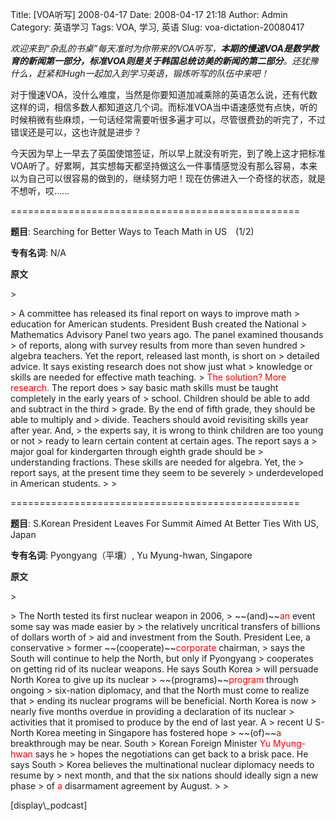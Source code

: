 Title: [VOA听写] 2008-04-17
Date: 2008-04-17 21:18
Author: Admin
Category: 英语学习
Tags: VOA, 学习, 英语
Slug: voa-dictation-20080417

*欢迎来到“杂乱的书桌”每天准时为你带来的VOA听写，**本期的慢速VOA是数学教育的新闻第一部分，标准VOA则是关于韩国总统访美的新闻的第二部分**。还犹豫什么，赶紧和Hugh一起加入到学习英语，锻炼听写的队伍中来吧！*

</p>

对于慢速VOA，没什么难度，当然是你要知道加减乘除的英语怎么说，还有代数这样的词，相信多数人都知道这几个词。而标准VOA当中语速感觉有点快，听的时候稍微有些麻烦，一句话经常需要听很多遍才可以，尽管很费劲的听完了，不过错误还是可以，这也许就是进步？

</p>

今天因为早上一早去了英国使馆签证，所以早上就没有听完，到了晚上这才把标准VOA听了。好累啊，其实想每天都坚持做这么一件事情感觉没有那么容易，本来以为自己可以很容易的做到的，继续努力吧！现在仿佛进入一个奇怪的状态，就是不想听，哎……

</p>
==================================================

**题目**: Searching for Better Ways to Teach Math in US　(1/2)

</p>

**专有名词**: N/A

</p>

**原文**

<p>
> </p>
> A committee has released its final report on ways to improve math
> education for American students. President Bush created the National
> Mathematics Advisory Panel two years ago. The panel examined thousands
> of reports, along with survey results from more than seven hundred
> algebra teachers. Yet the report, released last month, is short on
> detailed advice. It says existing research does not show just what
> knowledge or skills are needed for effective math teaching.
> <font color="red">The solution? More research.</font> The report does
> say basic math skills must be taught completely in the early years of
> school. Children should be able to add and subtract in the third
> grade. By the end of fifth grade, they should be able to multiply and
> divide. Teachers should avoid revisiting skills year after year. And,
> the experts say, it is wrong to think children are too young or not
> ready to learn certain content at certain ages. The report says a
> major goal for kindergarten through eighth grade should be
> understanding fractions. These skills are needed for algebra. Yet, the
> report says, at the present time they seem to be severely
> underdeveloped in American students.
>
> <p>

</p>
==================================================

**题目**: S.Korean President Leaves For Summit Aimed At Better Ties With
US, Japan

</p>

**专有名词**: Pyongyang（平壤）, Yu Myung-hwan, Singapore

</p>

**原文**

<p>
> </p>
> The North tested its first nuclear weapon in 2006,
> ~~(and)~~<font color="red">an</font> event some say was made easier by
> the relatively uncritical transfers of billions of dollars worth of
> aid and investment from the South. President Lee, a conservative
> former ~~(cooperate)~~<font color="red">corporate</font> chairman,
> says the South will continue to help the North, but only if Pyongyang
> cooperates on getting rid of its nuclear weapons. He says South Korea
> will persuade North Korea to give up its nuclear
> ~~(programs)~~<font color="red">program</font> through ongoing
> six-nation diplomacy, and that the North must come to realize that
> ending its nuclear programs will be beneficial. North Korea is now
> nearly five months overdue in providing a declaration of its nuclear
> activities that it promised to produce by the end of last year. A
> recent U S-North Korea meeting in Singapore has fostered hope
> ~~(of)~~<font color="red">a</font> breakthrough may be near. South
> Korean Foreign Minister <font color="red">Yu Myung-hwan</font> says he
> hopes the negotiations can get back to a brisk pace. He says South
> Korea believes the multinational nuclear diplomacy needs to resume by
> next month, and that the six nations should ideally sign a new phase
> of <font color="red">a</font> disarmament agreement by August.
>
> <p>

</p>
[display\_podcast]
